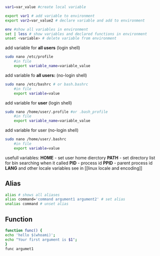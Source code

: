 
```bash
var1=var_value #create local variable
```

```bash
export var1 # add variable to environment
export var2=var_value2 # declare variable and add to environment 
```

```bash
env #show all variables in environment
set | less # show variables and declared functions in environment
unset <variable> # delete variable from environment
```

add variable for **all users** (login shell)
```bash
sudo nano /etc/profile
	#in file
	export variable_name=variable_value
```
add variable fo **all users:** (no-login shell)
```bash
sudo nano /etc/bashrc # or bash.bashrc
	#in file 
	export variable=value
```

add variable for **user** (login shell)
```bash
sudo nano /home/user/.profile #or .bash_profile
	#in file
	export variable_name=variable_value
```
add variable for user (no-login shell)
```bash
sudo nano /home/user/.bashrc
	#in file
	export variable=value
```


usefull variables:
**HOME** - set user home dierctory
**PATH** - set directory list for bin searching when it called
**PID** - process id
**PPID** - parent process id
**LANG** and other locale variables see in [[linux locale and encoding]]


## Alias

```bash
alias # shows all aliases
alias command='command argument1 argument2' # set alias
unalias command # unset alias
```


## Function

```bash
function func() {
echo 'hello $(whoami)';
echo "Your first argument is $1"; 
}
func argumet1
```